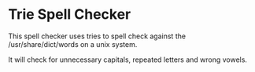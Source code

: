 Trie Spell Checker
======================

This spell checker uses tries to spell check against the /usr/share/dict/words on a unix system.

It will check for unnecessary capitals, repeated letters and wrong vowels.
